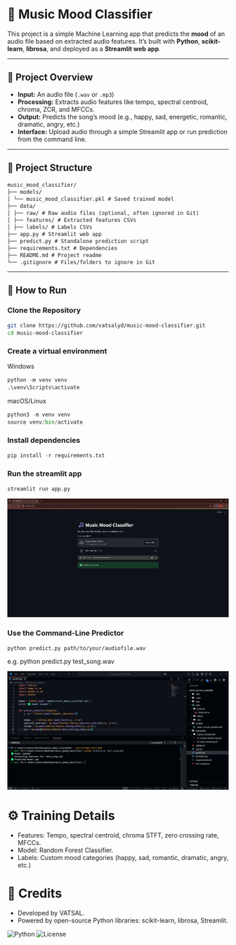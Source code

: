 # 🎵 Music Mood Classifier

This project is a simple Machine Learning app that predicts the **mood** of an audio file based on extracted audio features. It’s built with **Python**, **scikit-learn**, **librosa**, and deployed as a **Streamlit web app**.

---

## 📌 Project Overview

- **Input:** An audio file (`.wav` or `.mp3`)
- **Processing:** Extracts audio features like tempo, spectral centroid, chroma, ZCR, and MFCCs.
- **Output:** Predicts the song’s mood (e.g., happy, sad, energetic, romantic, dramatic, angry, etc.)
- **Interface:** Upload audio through a simple Streamlit app or run prediction from the command line.

---

## 📂 Project Structure

```text
music_mood_classifier/
├── models/
│ └── music_mood_classifier.pkl # Saved trained model
├── data/
│ ├── raw/ # Raw audio files (optional, often ignored in Git)
│ ├── features/ # Extracted features CSVs
│ ├── labels/ # Labels CSVs
├── app.py # Streamlit web app
├── predict.py # Standalone prediction script
├── requirements.txt # Dependencies
├── README.md # Project readme
└── .gitignore # Files/folders to ignore in Git
```


---

## 🚀 How to Run

### Clone the Repository

```bash
git clone https://github.com/vatsalyd/music-mood-classifier.git
cd music-mood-classifier
```

### Create a virtual environment

Windows
```python
python -m venv venv
.\venv\Scripts\activate
```
macOS/Linux
```python
python3 -m venv venv
source venv/bin/activate
```

### Install dependencies

```python
pip install -r requirements.txt
```

### Run the streamlit app

```python
streamlit run app.py
```
![alt text](<images/Screenshot1.png>)


### Use the Command-Line Predictor

```pyhton 
python predict.py path/to/your/audiofile.wav
```
e.g. python predict.py test_song.wav

![alt text](images/Screenshot2.png)


# ⚙️ Training Details

- Features: Tempo, spectral centroid, chroma STFT, zero crossing rate, MFCCs.
- Model: Random Forest Classifier.
- Labels: Custom mood categories (happy, sad, romantic, dramatic, angry, etc.)



# 🙌 Credits

- Developed by VATSAL.
- Powered by open-source Python libraries: scikit-learn, librosa, Streamlit.


![Python](https://img.shields.io/badge/python-3.10+-blue)
![License](https://img.shields.io/badge/license-MIT-green)


